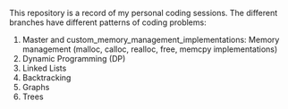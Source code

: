 This repository is a record of my personal coding sessions.
The different branches have different patterns of coding problems:
1. Master and custom_memory_management_implementations: Memory management (malloc, calloc, realloc, free, memcpy implementations)
2. Dynamic Programming (DP)
3. Linked Lists
4. Backtracking
5. Graphs
6. Trees

